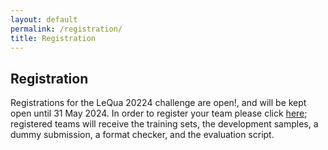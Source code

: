 ```yaml
---
layout: default
permalink: /registration/
title: Registration
---
```


## Registration 

Registrations for the LeQua 20224 challenge are open!, and will be kept open until 31 May 2024. In order to register your team please click [here](https://forms.gle/1U8g9fP5qzzpF5TJ6); registered teams will receive the training sets, the development samples, a dummy submission, a format checker, and the evaluation script.

<!-- BEGIN COMMENTED BLOCK
Registrations for the LeQua 2022 challenge are now closed. Stay tuned for a possible new edition of the LeQua challenge in 2023!
END COMMENTED BLOCK -->
